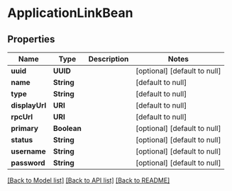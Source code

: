 # ApplicationLinkBean
## Properties

| Name | Type | Description | Notes |
|------------ | ------------- | ------------- | -------------|
| **uuid** | **UUID** |  | [optional] [default to null] |
| **name** | **String** |  | [default to null] |
| **type** | **String** |  | [default to null] |
| **displayUrl** | **URI** |  | [default to null] |
| **rpcUrl** | **URI** |  | [default to null] |
| **primary** | **Boolean** |  | [optional] [default to null] |
| **status** | **String** |  | [optional] [default to null] |
| **username** | **String** |  | [optional] [default to null] |
| **password** | **String** |  | [optional] [default to null] |

[[Back to Model list]](../README.md#documentation-for-models) [[Back to API list]](../README.md#documentation-for-api-endpoints) [[Back to README]](../README.md)

